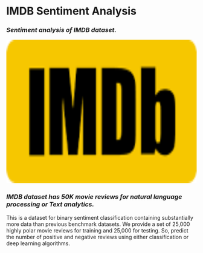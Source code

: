 # **IMDB Sentiment Analysis**


### *Sentiment analysis of IMDB dataset.*

<p align="center">
  <img src="https://github.com/Ankit152/IMDB-sentiment-analysis/blob/master/imdb.png" width="755" height="380"/>
</p>


### *IMDB dataset has 50K movie reviews for natural language processing or Text analytics.*


This is a dataset for binary sentiment classification containing substantially more data than previous benchmark datasets. We provide a set of 25,000 highly polar movie reviews for training and 25,000 for testing. So, predict the number of positive and negative reviews using either classification or deep learning algorithms.
